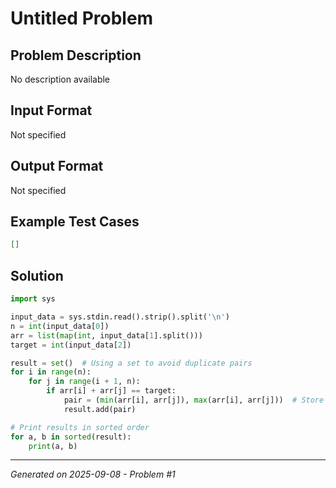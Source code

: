 # Untitled Problem

## Problem Description
No description available

## Input Format
Not specified

## Output Format
Not specified

## Example Test Cases
```json
[]
```

## Solution
```python
import sys

input_data = sys.stdin.read().strip().split('\n')
n = int(input_data[0])
arr = list(map(int, input_data[1].split()))
target = int(input_data[2])

result = set()  # Using a set to avoid duplicate pairs
for i in range(n):
    for j in range(i + 1, n):
        if arr[i] + arr[j] == target:
            pair = (min(arr[i], arr[j]), max(arr[i], arr[j]))  # Store in order to avoid duplicates
            result.add(pair)

# Print results in sorted order
for a, b in sorted(result):
    print(a, b)
```

---
*Generated on 2025-09-08 - Problem #1*